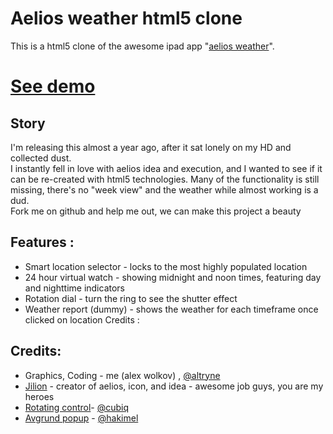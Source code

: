 Aelios weather html5 clone
==========================

This is a html5 clone of the awesome ipad app "[aelios weather](http://aeliosapp.com)".

[See demo](http://alexw.me/aelios)
=============

Story
--------

I'm releasing this almost a year ago, after it sat lonely on my HD and collected dust.   
I instantly fell in love with aelios idea and execution, and I wanted to see if it can be re-created with html5 technologies. Many of the functionality is still missing, there's no "week view" and the weather while almost working is a dud.   
Fork me on github and help me out, we can make this project a beauty 

Features :
--------
*   Smart location selector - locks to the most highly populated location
*   24 hour virtual watch - showing midnight and noon times, featuring day and nighttime indicators
*   Rotation dial - turn the ring to see the shutter effect
*   Weather report (dummy) - shows the weather for each timeframe once clicked on location Credits : 

Credits:
--------
*   Graphics, Coding - me (alex wolkov) , [@altryne](http://twitter.com/altryne)
*   [Jilion](http://jilion.com/) - creator of aelios, icon, and idea - awesome job guys, you are my heroes
*   [Rotating control](http://cubiq.org/rotating-wheel-for-your-iphone-webapps)- [@cubiq](http://twitter.com/cubiq)
*   [Avgrund popup](http://lab.hakim.se/avgrund/) - [@hakimel](http://twitter.com/cubiq)
